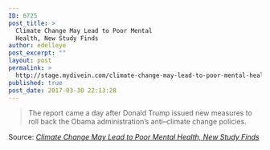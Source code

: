 ```yaml
---
ID: 6725
post_title: >
  Climate Change May Lead to Poor Mental
  Health, New Study Finds
author: edelleye
post_excerpt: ""
layout: post
permalink: >
  http://stage.mydivein.com/climate-change-may-lead-to-poor-mental-health-new-study-finds/
published: true
post_date: 2017-03-30 22:13:28
---
```

<blockquote><a href="http://www.newsweek.com/climate-change-global-warming-mental-health-depression-577013"><img class="alignnone size-full" src="http://stage.mydivein.com/wp-content/uploads/2017/03/rtrlvib-1.jpg" alt="" /></a>The report came a day after Donald Trump issued new measures to roll back the Obama administration’s anti–climate change policies.</blockquote>
Source: <em><a href="http://www.newsweek.com/climate-change-global-warming-mental-health-depression-577013">Climate Change May Lead to Poor Mental Health, New Study Finds</a></em>